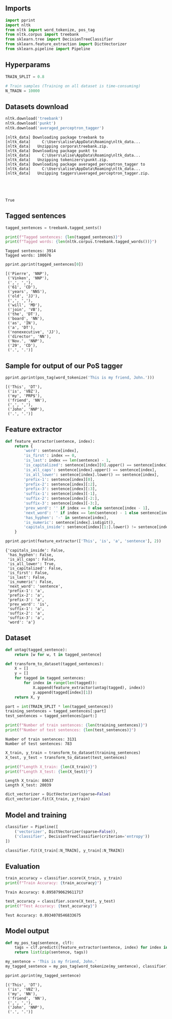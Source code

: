 ## Imports


```python
import pprint
import nltk
from nltk import word_tokenize, pos_tag
from nltk.corpus import treebank
from sklearn.tree import DecisionTreeClassifier
from sklearn.feature_extraction import DictVectorizer
from sklearn.pipeline import Pipeline
```

## Hyperparams


```python
TRAIN_SPLIT = 0.8

# Train samples (Training on all dataset is time-consuming)
N_TRAIN = 10000
```

## Datasets download


```python
nltk.download('treebank')
nltk.download('punkt')
nltk.download('averaged_perceptron_tagger')
```

    [nltk_data] Downloading package treebank to
    [nltk_data]     C:\Users\alise\AppData\Roaming\nltk_data...
    [nltk_data]   Unzipping corpora\treebank.zip.
    [nltk_data] Downloading package punkt to
    [nltk_data]     C:\Users\alise\AppData\Roaming\nltk_data...
    [nltk_data]   Unzipping tokenizers\punkt.zip.
    [nltk_data] Downloading package averaged_perceptron_tagger to
    [nltk_data]     C:\Users\alise\AppData\Roaming\nltk_data...
    [nltk_data]   Unzipping taggers\averaged_perceptron_tagger.zip.
    




    True



## Tagged sentences


```python
tagged_sentences = treebank.tagged_sents()
```


```python
print(f"Tagged sentences: {len(tagged_sentences)}")
print(f"Tagged words: {len(nltk.corpus.treebank.tagged_words())}")
```

    Tagged sentences: 3914
    Tagged words: 100676
    


```python
pprint.pprint(tagged_sentences[0])
```

    [('Pierre', 'NNP'),
     ('Vinken', 'NNP'),
     (',', ','),
     ('61', 'CD'),
     ('years', 'NNS'),
     ('old', 'JJ'),
     (',', ','),
     ('will', 'MD'),
     ('join', 'VB'),
     ('the', 'DT'),
     ('board', 'NN'),
     ('as', 'IN'),
     ('a', 'DT'),
     ('nonexecutive', 'JJ'),
     ('director', 'NN'),
     ('Nov.', 'NNP'),
     ('29', 'CD'),
     ('.', '.')]
    

## Sample for output of our PoS tagger


```python
pprint.pprint(pos_tag(word_tokenize('This is my friend, John.')))
```

    [('This', 'DT'),
     ('is', 'VBZ'),
     ('my', 'PRP$'),
     ('friend', 'NN'),
     (',', ','),
     ('John', 'NNP'),
     ('.', '.')]
    

## Feature extractor


```python
def feature_extractor(sentence, index):
    return {
        'word': sentence[index],
        'is_first': index == 0,
        'is_last': index == len(sentence) - 1,
        'is_capitalized': sentence[index][0].upper() == sentence[index][0],
        'is_all_caps': sentence[index].upper() == sentence[index],
        'is_all_lower': sentence[index].lower() == sentence[index],
        'prefix-1': sentence[index][0],
        'prefix-2': sentence[index][:2],
        'prefix-3': sentence[index][:3],
        'suffix-1': sentence[index][-1],
        'suffix-2': sentence[index][-2:],
        'suffix-3': sentence[index][-3:],
        'prev_word': '' if index == 0 else sentence[index - 1],
        'next_word': '' if index == len(sentence) - 1 else sentence[index + 1],
        'has_hyphen': '-' in sentence[index],
        'is_numeric': sentence[index].isdigit(),
        'capitals_inside': sentence[index][1:].lower() != sentence[index][1:]
    }
```


```python
pprint.pprint(feature_extractor(['This', 'is', 'a', 'sentence'], 2))
```

    {'capitals_inside': False,
     'has_hyphen': False,
     'is_all_caps': False,
     'is_all_lower': True,
     'is_capitalized': False,
     'is_first': False,
     'is_last': False,
     'is_numeric': False,
     'next_word': 'sentence',
     'prefix-1': 'a',
     'prefix-2': 'a',
     'prefix-3': 'a',
     'prev_word': 'is',
     'suffix-1': 'a',
     'suffix-2': 'a',
     'suffix-3': 'a',
     'word': 'a'}
    

## Dataset


```python
def untag(tagged_sentence):
    return [w for w, t in tagged_sentence]
```


```python
def transform_to_dataset(tagged_sentences):
    X = []
    y = []
    for tagged in tagged_sentences:
        for index in range(len(tagged)):
            X.append(feature_extractor(untag(tagged), index))
            y.append(tagged[index][1])
    return X, y
```


```python
part = int(TRAIN_SPLIT * len(tagged_sentences))
training_sentences = tagged_sentences[:part]
test_sentences = tagged_sentences[part:]
```


```python
print(f"Number of train sentences: {len(training_sentences)}")
print(f"Number of test sentences: {len(test_sentences)}")
```

    Number of train sentences: 3131
    Number of test sentences: 783
    


```python
X_train, y_train = transform_to_dataset(training_sentences)
X_test, y_test = transform_to_dataset(test_sentences)
```


```python
print(f"Length X_train: {len(X_train)}")
print(f"Length X_test: {len(X_test)}")
```

    Length X_train: 80637
    Length X_test: 20039
    


```python
dict_vectorizer = DictVectorizer(sparse=False)
dict_vectorizer.fit(X_train, y_train)
```



## Model and training



```python
classifier = Pipeline([
    ('vectorizer', DictVectorizer(sparse=False)),
    ('classifier', DecisionTreeClassifier(criterion='entropy'))
])
```



```python
classifier.fit(X_train[:N_TRAIN], y_train[:N_TRAIN])
```



## Evaluation



```python
train_accuracy = classifier.score(X_train, y_train)
print(f"Train Accuracy: {train_accuracy}")
```

    Train Accuracy: 0.8958790629611717
    


```python
test_accuracy = classifier.score(X_test, y_test)
print(f"Test Accuracy: {test_accuracy}")
```

    Test Accuracy: 0.8934078546833675
    

## Model output


```python
def my_pos_tag(sentence, clf):
    tags = clf.predict([feature_extractor(sentence, index) for index in range(len(sentence))])
    return list(zip(sentence, tags))
```


```python
my_sentence = 'This is my friend, John.'
my_tagged_sentence = my_pos_tag(word_tokenize(my_sentence), classifier)
```


```python
pprint.pprint(my_tagged_sentence)
```

    [('This', 'DT'),
     ('is', 'VBZ'),
     ('my', 'NN'),
     ('friend', 'NN'),
     (',', ','),
     ('John', 'NNP'),
     ('.', '.')]
    
